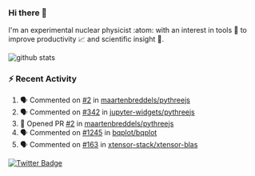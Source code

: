 ### Hi there 👋 

I'm an experimental nuclear physicist :atom: with an interest in tools :wrench: to improve productivity :chart_with_upwards_trend: and scientific insight :telescope:.

![github stats](https://github-readme-stats.vercel.app/api?username=agoose77&show_icons=true&hide_rank=true&hide_title=true&bg_color=30,e76445,904e95&text_color=efe3ec&icon_color=efe3ec)
<!--
**agoose77/agoose77** is a ✨ _special_ ✨ repository because its `README.md` (this file) appears on your GitHub profile.

Here are some ideas to get you started:

- 🔭 I’m currently working on ...
- 🌱 I’m currently learning ...
- 👯 I’m looking to collaborate on ...
- 🤔 I’m looking for help with ...
- 💬 Ask me about ...
- 📫 How to reach me: ...
- 😄 Pronouns: ...
- ⚡ Fun fact: ...
-->

### :zap: Recent Activity
<!--START_SECTION:activity-->
1. 🗣 Commented on [#2](https://github.com/maartenbreddels/pythreejs/issues/2) in [maartenbreddels/pythreejs](https://github.com/maartenbreddels/pythreejs)
2. 🗣 Commented on [#342](https://github.com/jupyter-widgets/pythreejs/issues/342) in [jupyter-widgets/pythreejs](https://github.com/jupyter-widgets/pythreejs)
3. 💪 Opened PR [#2](https://github.com/maartenbreddels/pythreejs/pull/2) in [maartenbreddels/pythreejs](https://github.com/maartenbreddels/pythreejs)
4. 🗣 Commented on [#1245](https://github.com/bqplot/bqplot/issues/1245) in [bqplot/bqplot](https://github.com/bqplot/bqplot)
5. 🗣 Commented on [#163](https://github.com/xtensor-stack/xtensor-blas/issues/163) in [xtensor-stack/xtensor-blas](https://github.com/xtensor-stack/xtensor-blas)
<!--END_SECTION:activity-->


[![Twitter Badge](https://img.shields.io/twitter/follow/agoose77?style=flat-square&logo=Twitter&logoColor=white&color=cornflowerblue)](https://twitter.com/agoose77)
